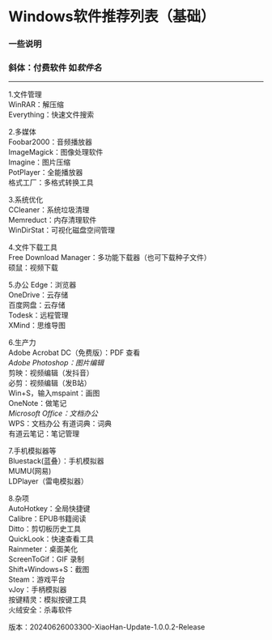 Windows软件推荐列表（基础）
===
### 一些说明
### 斜体：付费软件 如*软件名*
---
1.文件管理  
WinRAR：解压缩  
Everything：快速文件搜索  

2.多媒体  
Foobar2000：音频播放器   
ImageMagick：图像处理软件  
Imagine：图片压缩  
PotPlayer：全能播放器  
格式工厂：多格式转换工具  

3.系统优化  
CCleaner：系统垃圾清理  
Memreduct：内存清理软件  
WinDirStat：可视化磁盘空间管理  

4.文件下载工具  
Free Download Manager：多功能下载器（也可下载种子文件）  
硕鼠：视频下载  

5.办公 
Edge：浏览器  
OneDrive：云存储  
百度网盘：云存储  
Todesk：远程管理  
XMind：思维导图  

6.生产力  
Adobe Acrobat DC（免费版）：PDF 查看  
*Adobe Photoshop：图片编辑*  
剪映：视频编辑（发抖音）  
必剪：视频编辑（发B站）  
Win+S，输入mspaint：画图  
OneNote：做笔记  
*Microsoft Office：文档办公*  
WPS：文档办公
有道词典：词典  
有道云笔记：笔记管理  

7.手机模拟器等  
Bluestack(蓝叠）：手机模拟器  
MUMU(网易)  
LDPlayer（雷电模拟器）  

8.杂项   
AutoHotkey：全局快捷键   
Calibre：EPUB书籍阅读  
Ditto：剪切板历史工具  
QuickLook：快速查看工具  
Rainmeter：桌面美化  
ScreenToGif：GIF 录制  
Shift+Windows+S：截图  
Steam：游戏平台  
vJoy：手柄模拟器  
按键精灵：模拟按键工具  
火绒安全：杀毒软件 

版本：20240626003300-XiaoHan-Update-1.0.0.2-Release
